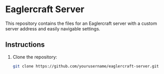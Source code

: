 # Eaglercraft Server

This repository contains the files for an Eaglercraft server with a custom server address and easily navigable settings.

## Instructions

1. Clone the repository:
   ```bash
   git clone https://github.com/yourusername/eaglercraft-server.git
